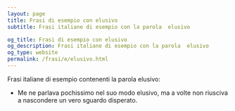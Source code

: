 ```yaml
---
layout: page
title: Frasi di esempio con elusivo 
subtitle: Frasi italiane di esempio con la parola  elusivo

og_title: Frasi di esempio con elusivo 
og_description: Frasi italiane di esempio con la parola  elusivo
og_type: website
permalink: /frasi/e/elusivo.html
---
```


Frasi italiane di esempio contenenti la parola elusivo:


- Me ne parlava pochissimo nel suo modo elusivo, ma a volte non riusciva a nascondere un vero sguardo disperato.
